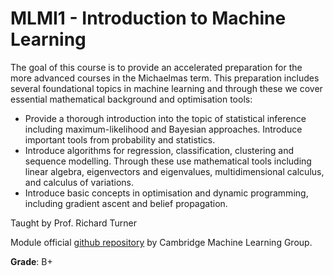 # MLMI1 - Introduction to Machine Learning

The goal of this course is to provide an accelerated preparation for the more advanced courses in the Michaelmas term. This preparation includes several foundational topics in machine learning and through these we cover essential mathematical background and optimisation tools:
- Provide a thorough introduction into the topic of statistical inference including maximum-likelihood and Bayesian approaches. Introduce important tools from probability and statistics.
- Introduce algorithms for regression, classification, clustering and sequence modelling. Through these use mathematical tools including linear algebra, eigenvectors and eigenvalues, multidimensional calculus, and calculus of variations.
- Introduce basic concepts in optimisation and dynamic programming, including gradient ascent and belief propagation.

Taught by Prof. Richard Turner

Module official [github repository](https://github.com/cambridge-mlg/mphil-intro-module) by Cambridge Machine Learning Group.

**Grade**: B+
